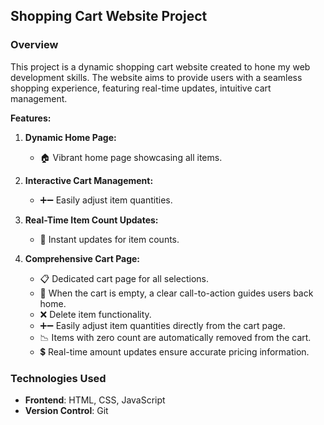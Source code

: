 ## Shopping Cart Website Project

### Overview
This project is a dynamic shopping cart website created to hone my web development skills.  The website aims to provide users with a seamless shopping experience, featuring real-time updates, intuitive cart management.

**Features:**

1. **Dynamic Home Page:**
   - 🏠 Vibrant home page showcasing all items.

2. **Interactive Cart Management:**
   - ➕➖ Easily adjust item quantities.

3. **Real-Time Item Count Updates:**
   - 🔄 Instant updates for item counts.

4. **Comprehensive Cart Page:**
   - 📋 Dedicated cart page for all selections.
   - 🛒 When the cart is empty, a clear call-to-action guides users back home.
   - ❌ Delete item functionality.
   - ➕➖ Easily adjust item quantities directly from the cart page.
   - 📉 Items with zero count are automatically removed from the cart.
   - 💲 Real-time amount updates ensure accurate pricing information.

### Technologies Used
- **Frontend**: HTML, CSS, JavaScript
- **Version Control**: Git

